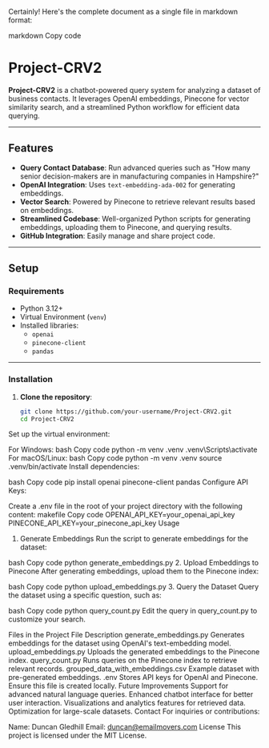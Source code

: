 Certainly! Here's the complete document as a single file in markdown format:

markdown
Copy code
# Project-CRV2

**Project-CRV2** is a chatbot-powered query system for analyzing a dataset of business contacts. It leverages OpenAI embeddings, Pinecone for vector similarity search, and a streamlined Python workflow for efficient data querying.

---

## **Features**
- **Query Contact Database**: Run advanced queries such as "How many senior decision-makers are in manufacturing companies in Hampshire?"
- **OpenAI Integration**: Uses `text-embedding-ada-002` for generating embeddings.
- **Vector Search**: Powered by Pinecone to retrieve relevant results based on embeddings.
- **Streamlined Codebase**: Well-organized Python scripts for generating embeddings, uploading them to Pinecone, and querying results.
- **GitHub Integration**: Easily manage and share project code.

---

## **Setup**

### **Requirements**
- Python 3.12+
- Virtual Environment (`venv`)
- Installed libraries:
  - `openai`
  - `pinecone-client`
  - `pandas`

---

### **Installation**
1. **Clone the repository**:
   ```bash
   git clone https://github.com/your-username/Project-CRV2.git
   cd Project-CRV2
Set up the virtual environment:

For Windows:
bash
Copy code
python -m venv .venv
.venv\Scripts\activate
For macOS/Linux:
bash
Copy code
python -m venv .venv
source .venv/bin/activate
Install dependencies:

bash
Copy code
pip install openai pinecone-client pandas
Configure API Keys:

Create a .env file in the root of your project directory with the following content:
makefile
Copy code
OPENAI_API_KEY=your_openai_api_key
PINECONE_API_KEY=your_pinecone_api_key
Usage
1. Generate Embeddings
Run the script to generate embeddings for the dataset:

bash
Copy code
python generate_embeddings.py
2. Upload Embeddings to Pinecone
After generating embeddings, upload them to the Pinecone index:

bash
Copy code
python upload_embeddings.py
3. Query the Dataset
Query the dataset using a specific question, such as:

bash
Copy code
python query_count.py
Edit the query in query_count.py to customize your search.

Files in the Project
File	Description
generate_embeddings.py	Generates embeddings for the dataset using OpenAI's text-embedding model.
upload_embeddings.py	Uploads the generated embeddings to the Pinecone index.
query_count.py	Runs queries on the Pinecone index to retrieve relevant records.
grouped_data_with_embeddings.csv	Example dataset with pre-generated embeddings.
.env	Stores API keys for OpenAI and Pinecone. Ensure this file is created locally.
Future Improvements
Support for advanced natural language queries.
Enhanced chatbot interface for better user interaction.
Visualizations and analytics features for retrieved data.
Optimization for large-scale datasets.
Contact
For inquiries or contributions:

Name: Duncan Gledhill
Email: duncan@emailmovers.com
License
This project is licensed under the MIT License.
